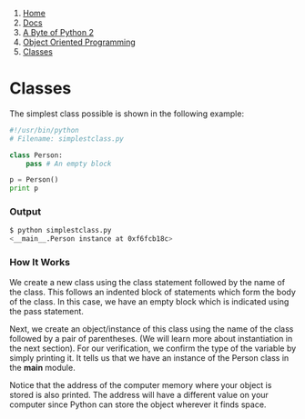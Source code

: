 <!-- -
Title: A Byte of Python 2: Classes
Author: Swaroop C H
Editor: Marios Zindilis
First Published: 2003
Last Updated: 2014-09-28
- -->

<ol class='breadcrumb' itemprop='breadcrumb'>
	<li><a href="/">Home</a></li>
	<li><a href="/docs/">Docs</a></li>
	<li><a href="/docs/a-byte-of-python-2/">A Byte of Python 2</a></li>
	<li><a href="/docs/a-byte-of-python-2/object-oriented/">Object Oriented Programming</a></li>
	<li><a href="/docs/a-byte-of-python-2/object-oriented/classes.html">Classes</a></li>
</ol>

Classes
=======

The simplest class possible is shown in the following example:

```python
#!/usr/bin/python
# Filename: simplestclass.py

class Person:
    pass # An empty block

p = Person()
print p
```

### Output ###

```bash
$ python simplestclass.py
<__main__.Person instance at 0xf6fcb18c>
```

### How It Works ###

We create a new class using the class statement followed by the name of the class. This follows an indented block of statements which form the body of the class. In this case, we have an empty block which is indicated using the pass statement.

Next, we create an object/instance of this class using the name of the class followed by a pair of parentheses. (We will learn more about instantiation in the next section). For our verification, we confirm the type of the variable by simply printing it. It tells us that we have an instance of the Person class in the __main__ module.

Notice that the address of the computer memory where your object is stored is also printed. The address will have a different value on your computer since Python can store the object wherever it finds space. 
